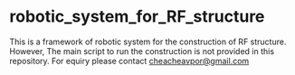 # robotic_system_for_RF_structure

This is a framework of robotic system for the construction of RF structure. However, The main script to run the construction is not provided in this repository.
For equiry please contact cheacheavpor@gmail.com

